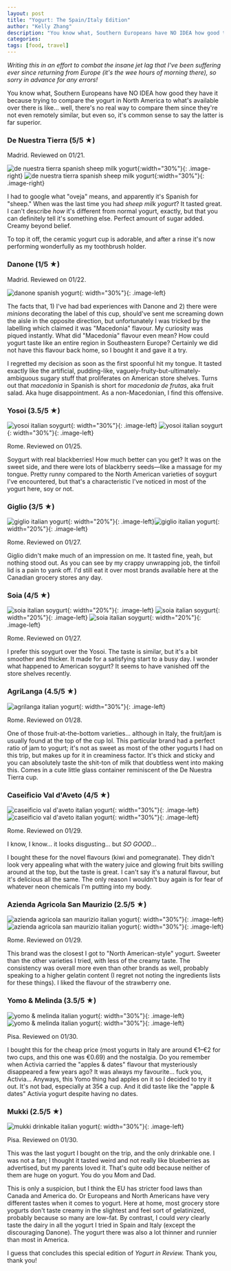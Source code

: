 ```yaml
---
layout: post
title: "Yogurt: The Spain/Italy Edition"
author: "Kelly Zhang"
description: "You know what, Southern Europeans have NO IDEA how good they have it because trying to compare the yogurt in North America to what's available over there is like... well, there's no real way to compare them since they're not even remotely similar, but even so, it's common sense to say the latter is far superior."
categories:
tags: [food, travel]
---
```


_Writing this in an effort to combat the insane jet lag that I've been suffering ever since returning from Europe (it's the wee hours of morning there), so sorry in advance for any errors!_

You know what, Southern Europeans have NO IDEA how good they have it because trying to compare the yogurt in North America to what's available over there is like... well, there's no real way to compare them since they're not even remotely similar, but even so, it's common sense to say the latter is far superior.

### De Nuestra Tierra (5/5 ★)

  Madrid. Reviewed on 01/21.

  ![de nuestra tierra spanish sheep milk yogurt](/blog/images/denuestratierra01.jpg){:width="30%"}{: .image-right} ![de nuestra tierra spanish sheep milk yogurt](/blog/images/denuestratierra02.jpg){:width="30%"}{: .image-right}

  I had to google what "oveja" means, and apparently it's Spanish for "sheep." When was the last time you had _sheep milk yogurt_? It tasted great. I can't describe _how_ it's different from normal yogurt, exactly, but that you can definitely tell it's something else. Perfect amount of sugar added. Creamy beyond belief.

  To top it off, the ceramic yogurt cup is adorable, and after a rinse it's now performing wonderfully as my toothbrush holder.

### Danone (1/5 ★)

  Madrid. Reviewed on 01/22.

  ![danone spanish yogurt](/blog/images/danone.jpg){: width="30%"}{: .image-left}

  The facts that, 1) I've had bad experiences with Danone and 2) there were _minions_ decorating the label of this cup, should've sent me screaming down the aisle in the opposite direction, but unfortunately I was tricked by the labelling which claimed it was "Macedonia" flavour. My curiosity was piqued instantly. What did "Macedonia" flavour even mean? How could yogurt taste like an entire region in Southeastern Europe? Certainly we did not have this flavour back home, so I bought it and gave it a try.

  I regretted my decision as soon as the first spoonful hit my tongue. It tasted exactly like the artificial, pudding-like, vaguely-fruity-but-ultimately-ambiguous sugary stuff that proliferates on American store shelves. Turns out that _macedonia_ in Spanish is short for _macedonia de frutas_, aka fruit salad. Aka huge disappointment. As a non-Macedonian, I find this offensive.

### Yosoi (3.5/5 ★)

  ![yosoi italian soygurt](/blog/images/yosoi01.jpg){: width="30%"}{: .image-left} ![yosoi italian soygurt](/blog/images/yosoi02.jpg){: width="30%"}{: .image-left}

  Rome. Reviewed on 01/25.

  Soygurt with real blackberries! How much better can you get? It was on the sweet side, and there were lots of blackberry seeds—like a massage for my tongue. Pretty runny compared to the North American varieties of soygurt I've encountered, but that's a characteristic I've noticed in most of the yogurt here, soy or not.

### Giglio (3/5 ★)

  ![giglio italian yogurt](/blog/images/giglio01.jpg){: width="20%"}{: .image-left}![giglio italian yogurt](/blog/images/giglio02.jpg){: width="20%"}{: .image-left}

  Rome. Reviewed on 01/27.

  Giglio didn't make much of an impression on me. It tasted fine, yeah, but nothing stood out. As you can see by my crappy unwrapping job, the tinfoil lid is a pain to yank off. I'd still eat it over most brands available here at the Canadian grocery stores any day.

### Soia (4/5 ★)

  ![soia italian soygurt](/blog/images/soia01.jpg){: width="20%"}{: .image-left}
  ![soia italian soygurt](/blog/images/soia02.jpg){: width="20%"}{: .image-left}
  ![soia italian soygurt](/blog/images/soia03.jpg){: width="20%"}{: .image-left}

  Rome. Reviewed on 01/27.

  I prefer this soygurt over the Yosoi. The taste is similar, but it's a bit smoother and thicker. It made for a satisfying start to a busy day. I wonder what happened to American soygurt? It seems to have vanished off the store shelves recently.

### AgriLanga (4.5/5 ★)

  ![agrilanga italian yogurt](/blog/images/agrilanga01.jpg){: width="30%"}{: .image-left}

  Rome. Reviewed on 01/28.

  One of those fruit-at-the-bottom varieties... although in Italy, the fruit/jam is usually found at the top of the cup lol. This particular brand had a perfect ratio of jam to yogurt; it's not as sweet as most of the other yogurts I had on this trip, but makes up for it in creaminess factor. It's thick and sticky and you can absolutely taste the shit-ton of milk that doubtless went into making this. Comes in a cute little glass container reminiscent of the De Nuestra Tierra cup.

### Caseificio Val d'Aveto (4/5 ★)

  ![caseificio val d'aveto italian yogurt](/blog/images/caseificiovaldaveto01.jpg){: width="30%"}{: .image-left}
  ![caseificio val d'aveto italian yogurt](/blog/images/caseificiovaldaveto02.jpg){: width="30%"}{: .image-left}

  Rome. Reviewed on 01/29.

  I know, I know... it looks disgusting... but _SO GOOD_...

  I bought these for the novel flavours (kiwi and pomegranate). They didn't look very appealing what with the watery juice and glowing fruit bits swilling around at the top, but the taste is great. I can't say it's a natural flavour, but it's delicious all the same. The only reason I wouldn't buy again is for fear of whatever neon chemicals I'm putting into my body.

### Azienda Agricola San Maurizio (2.5/5 ★)

  ![azienda agricola san maurizio italian yogurt](/blog/images/aziendaagricolasanmaurizio01.jpg){: width="30%"}{: .image-left}
  ![azienda agricola san maurizio italian yogurt](/blog/images/aziendaagricolasanmaurizio02.jpg){: width="30%"}{: .image-left}

  Rome. Reviewed on 01/29.

  This brand was the closest I got to "North American-style" yogurt. Sweeter than the other varieties I tried, with less of the creamy taste. The consistency was overall more even than other brands as well, probably speaking to a higher gelatin content (I regret not noting the ingredients lists for these things). I liked the flavour of the strawberry one.

### Yomo & Melinda (3.5/5 ★)

  ![yomo & melinda italian yogurt](/blog/images/yomomelinda01.jpg){: width="30%"}{: .image-left}
  ![yomo & melinda italian yogurt](/blog/images/yomomelinda02.jpg){: width="30%"}{: .image-left}

  Pisa. Reviewed on 01/30.

  I bought this for the cheap price (most yogurts in Italy are around €1–€2 for two cups, and this one was €0.69) and the nostalgia. Do you remember when Activia carried the "apples & dates" flavour that mysteriously disappeared a few years ago? It was always my favourite... fuck you, Activia... Anyways, this Yomo thing had apples on it so I decided to try it out. It's not bad, especially at 35¢ a cup. And it did taste like the "apple & dates" Activia yogurt despite having no dates.

### Mukki (2.5/5 ★)

  ![mukki drinkable italian yogurt](/blog/images/mukki01.jpg){: width="30%"}{: .image-left}

  Pisa. Reviewed on 01/30.

  This was the last yogurt I bought on the trip, and the only drinkable one. I was not a fan; I thought it tasted weird and not really like blueberries as advertised, but my parents loved it. That's quite odd because neither of them are huge on yogurt. You do you Mom and Dad.

This is only a suspicion, but I think the EU has stricter food laws than Canada and America do. Or Europeans and North Americans have very different tastes when it comes to yogurt. Here at home, most grocery store yogurts don't taste creamy in the slightest and feel sort of gelatinized, probably because so many are low-fat. By contrast, I could _very_ clearly taste the dairy in all the yogurt I tried in Spain and Italy (except the discouraging Danone). The yogurt there was also a lot thinner and runnier than most in America.

I guess that concludes this special edition of _Yogurt in Review._ Thank you, thank you!
